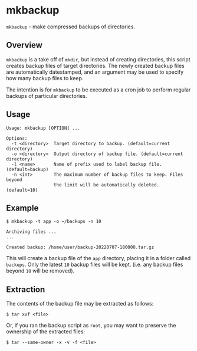 # mkbackup

`mkbackup` - make compressed backups of directories.


## Overview

`mkbackup` is a take off of `mkdir`, but instead of creating directories, this
script creates backup files of target directories.
The newly created backup files are automatically datestamped, and an argument
may be used to specify how many backup files to keep.

The intention is for `mkbackup` to be executed as a cron job to perform regular
backups of particular directories.


## Usage

```
Usage: mkbackup [OPTION] ...

Options:
  -t <directory>  Target directory to backup. (default=current directory)
  -o <directory>  Output directory of backup file. (default=current directory)
  -l <name>       Name of prefix used to label backup file. (default=backup)
  -n <int>        The maximum number of backup files to keep. Files beyond
                  the limit will be automatically deleted. (default=10)
```


## Example

```
$ mkbackup -t app -o ~/backups -n 10

Archiving files ...
...

Created backup: /home/user/backup-20220707-180000.tar.gz
```

This will create a backup file of the `app` directory, placing it in a folder
called `backups`. Only the latest `10` backup files will be kept. (i.e. any
backup files beyond `10` will be removed).


## Extraction

The contents of the backup file may be extracted as follows:

```
$ tar xvf <file>
```

Or, if you ran the backup script as `root`, you may want to preserve the
ownership of the extracted files:

```
$ tar --same-owner -x -v -f <file>
```
